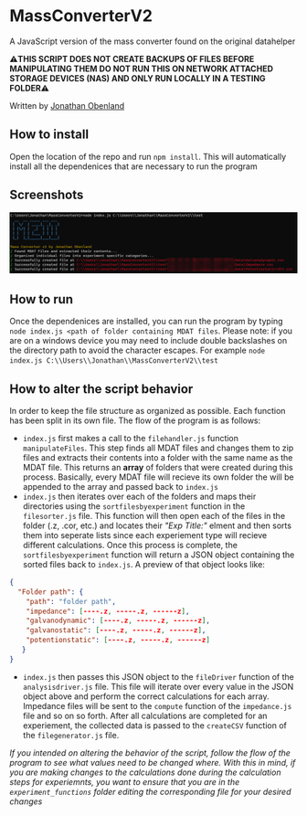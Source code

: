 # MassConverterV2

A JavaScript version of the mass converter found on the original datahelper

⚠**THIS SCRIPT DOES NOT CREATE BACKUPS OF FILES BEFORE MANIPULATING THEM DO NOT RUN THIS ON NETWORK ATTACHED STORAGE DEVICES (NAS) AND ONLY RUN LOCALLY IN A TESTING FOLDER**⚠

Written by [Jonathan Obenland](https://github.com/jobenland)
## How to install

Open the location of the repo and run `npm install`. This will automatically install all the dependenices that are necessary to run the program
## Screenshots
![Example](screenshots/B9EH801QXa.png)
## How to run

Once the dependenices are installed, you can run the program by typing `node index.js <path of folder containing MDAT files`. Please note: if you are on a windows device you may need to include double backslashes on the directory path to avoid the character escapes. For example `node index.js C:\\Users\\Jonathan\\MassConverterV2\\test`

## How to alter the script behavior

In order to keep the file structure as organized as possible. Each function has been split in its own file. The flow of the program is as follows:

 - `index.js` first makes a call to the `filehandler.js` function `manipulateFiles`. This step finds all MDAT files and changes them to zip files and extracts their contents into a folder with the same name as the MDAT file. This returns an **array** of folders that were created during this process. Basically, every MDAT file will recieve its own folder the will be appended to the array and passed back to `index.js`
 - `index.js` then iterates over each of the folders and maps their directories using the `sortfilesbyexperiment` function in the `filesorter.js` file. This function will then open each of the files in the folder (.z, .cor, etc.) and locates their *"Exp Title:"* elment and then sorts them into seperate lists since each experiement type will recieve different calculations. Once this process is complete, the `sortfilesbyexperiment` function will return a JSON object containing the sorted files back to `index.js`. A preview of that object looks like:
```JSON
{
  "Folder path": {
    "path": "folder path",
    "impedance": [----.z, -----.z, ------z],
    "galvanodynamic": [----.z, -----.z, ------z],
    "galvanostatic": [----.z, -----.z, ------z],
    "potentionstatic": [----.z, -----.z, ------z]
   }
}
```
- `index.js` then passes this JSON object to the `fileDriver` function of the `analysisdriver.js` file. This file will iterate over every value in the JSON object above and perform the correct calculations for each array. Impedance files will be sent to the `compute` function of the `impedance.js` file and so on so forth. After all calculations are completed for an experiement, the collected data is passed to the `createCSV` function of the `filegenerator.js` file.

*If you intended on altering the behavior of the script, follow the flow of the program to see what values need to be changed where. With this in mind, if you are making changes to the calculations done during the calculation steps for experiemnts, you want to ensure that you are in the `experiment_functions` folder editing the corresponding file for your desired changes*

